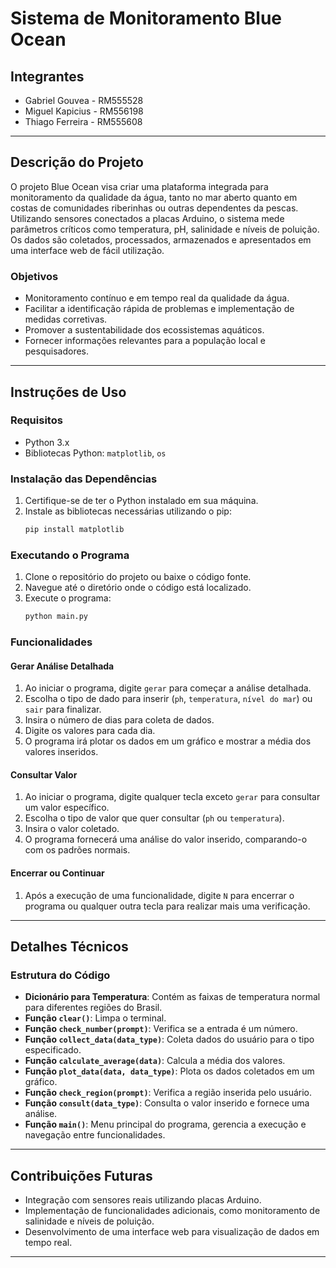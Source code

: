
# Sistema de Monitoramento Blue Ocean

## Integrantes
- Gabriel Gouvea - RM555528
- Miguel Kapicius - RM556198
- Thiago Ferreira - RM555608

---

## Descrição do Projeto

O projeto Blue Ocean visa criar uma plataforma integrada para monitoramento da qualidade da água, tanto no mar aberto quanto em costas de comunidades riberinhas ou outras dependentes da pescas. Utilizando sensores conectados a placas Arduino, o sistema mede parâmetros críticos como temperatura, pH, salinidade e níveis de poluição. Os dados são coletados, processados, armazenados e apresentados em uma interface web de fácil utilização.

### Objetivos
- Monitoramento contínuo e em tempo real da qualidade da água.
- Facilitar a identificação rápida de problemas e implementação de medidas corretivas.
- Promover a sustentabilidade dos ecossistemas aquáticos.
- Fornecer informações relevantes para a população local e pesquisadores.

---

## Instruções de Uso

### Requisitos
- Python 3.x
- Bibliotecas Python: `matplotlib`, `os`

### Instalação das Dependências
1. Certifique-se de ter o Python instalado em sua máquina.
2. Instale as bibliotecas necessárias utilizando o pip:
   ```bash
   pip install matplotlib
   ```

### Executando o Programa
1. Clone o repositório do projeto ou baixe o código fonte.
2. Navegue até o diretório onde o código está localizado.
3. Execute o programa:
   ```bash
   python main.py
   ```

### Funcionalidades

#### Gerar Análise Detalhada
1. Ao iniciar o programa, digite `gerar` para começar a análise detalhada.
2. Escolha o tipo de dado para inserir (`ph`, `temperatura`, `nível do mar`) ou `sair` para finalizar.
3. Insira o número de dias para coleta de dados.
4. Digite os valores para cada dia.
5. O programa irá plotar os dados em um gráfico e mostrar a média dos valores inseridos.

#### Consultar Valor
1. Ao iniciar o programa, digite qualquer tecla exceto `gerar` para consultar um valor específico.
2. Escolha o tipo de valor que quer consultar (`ph` ou `temperatura`).
3. Insira o valor coletado.
4. O programa fornecerá uma análise do valor inserido, comparando-o com os padrões normais.

#### Encerrar ou Continuar
1. Após a execução de uma funcionalidade, digite `N` para encerrar o programa ou qualquer outra tecla para realizar mais uma verificação.

---

## Detalhes Técnicos

### Estrutura do Código

- **Dicionário para Temperatura**: Contém as faixas de temperatura normal para diferentes regiões do Brasil.
- **Função `clear()`**: Limpa o terminal.
- **Função `check_number(prompt)`**: Verifica se a entrada é um número.
- **Função `collect_data(data_type)`**: Coleta dados do usuário para o tipo especificado.
- **Função `calculate_average(data)`**: Calcula a média dos valores.
- **Função `plot_data(data, data_type)`**: Plota os dados coletados em um gráfico.
- **Função `check_region(prompt)`**: Verifica a região inserida pelo usuário.
- **Função `consult(data_type)`**: Consulta o valor inserido e fornece uma análise.
- **Função `main()`**: Menu principal do programa, gerencia a execução e navegação entre funcionalidades.

---

## Contribuições Futuras
- Integração com sensores reais utilizando placas Arduino.
- Implementação de funcionalidades adicionais, como monitoramento de salinidade e níveis de poluição.
- Desenvolvimento de uma interface web para visualização de dados em tempo real.

---

